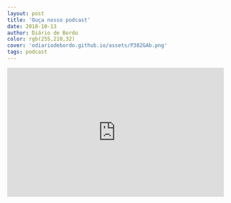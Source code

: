 ```yaml
---
layout: post
title: 'Ouça nosso podcast'
date: 2018-10-13
author: Diário de Bordo
color: rgb(255,210,32)
cover: 'odiariodebordo.github.io/assets/P382GAb.png'
tags: podcast
---
```


<iframe width="100%" height="300" scrolling="no" frameborder="no" allow="autoplay" src="https://w.soundcloud.com/player/?url=https%3A//api.soundcloud.com/users/398464800&color=%23ff5500&auto_play=false&hide_related=false&show_comments=true&show_user=true&show_reposts=false&show_teaser=true&visual=true"></iframe>
